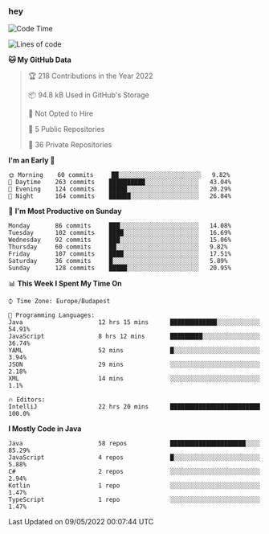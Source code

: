 ### hey

<!--START_SECTION:waka-->
![Code Time](http://img.shields.io/badge/Code%20Time-743%20hrs%2057%20mins-blue)

![Lines of code](https://img.shields.io/badge/From%20Hello%20World%20I%27ve%20Written-495%20Thousand%20lines%20of%20code-blue)

**🐱 My GitHub Data** 

> 🏆 218 Contributions in the Year 2022
 > 
> 📦 94.8 kB Used in GitHub's Storage 
 > 
> 🚫 Not Opted to Hire
 > 
> 📜 5 Public Repositories 
 > 
> 🔑 36 Private Repositories  
 > 
**I'm an Early 🐤** 

```text
🌞 Morning    60 commits     ██░░░░░░░░░░░░░░░░░░░░░░░   9.82% 
🌆 Daytime    263 commits    ██████████░░░░░░░░░░░░░░░   43.04% 
🌃 Evening    124 commits    █████░░░░░░░░░░░░░░░░░░░░   20.29% 
🌙 Night      164 commits    ██████░░░░░░░░░░░░░░░░░░░   26.84%

```
📅 **I'm Most Productive on Sunday** 

```text
Monday       86 commits     ███░░░░░░░░░░░░░░░░░░░░░░   14.08% 
Tuesday      102 commits    ████░░░░░░░░░░░░░░░░░░░░░   16.69% 
Wednesday    92 commits     ███░░░░░░░░░░░░░░░░░░░░░░   15.06% 
Thursday     60 commits     ██░░░░░░░░░░░░░░░░░░░░░░░   9.82% 
Friday       107 commits    ████░░░░░░░░░░░░░░░░░░░░░   17.51% 
Saturday     36 commits     █░░░░░░░░░░░░░░░░░░░░░░░░   5.89% 
Sunday       128 commits    █████░░░░░░░░░░░░░░░░░░░░   20.95%

```


📊 **This Week I Spent My Time On** 

```text
⌚︎ Time Zone: Europe/Budapest

💬 Programming Languages: 
Java                     12 hrs 15 mins      █████████████░░░░░░░░░░░░   54.91% 
JavaScript               8 hrs 12 mins       █████████░░░░░░░░░░░░░░░░   36.74% 
YAML                     52 mins             █░░░░░░░░░░░░░░░░░░░░░░░░   3.94% 
JSON                     29 mins             ░░░░░░░░░░░░░░░░░░░░░░░░░   2.18% 
XML                      14 mins             ░░░░░░░░░░░░░░░░░░░░░░░░░   1.1%

🔥 Editors: 
IntelliJ                 22 hrs 20 mins      █████████████████████████   100.0%

```

**I Mostly Code in Java** 

```text
Java                     58 repos            █████████████████████░░░░   85.29% 
JavaScript               4 repos             █░░░░░░░░░░░░░░░░░░░░░░░░   5.88% 
C#                       2 repos             ░░░░░░░░░░░░░░░░░░░░░░░░░   2.94% 
Kotlin                   1 repo              ░░░░░░░░░░░░░░░░░░░░░░░░░   1.47% 
TypeScript               1 repo              ░░░░░░░░░░░░░░░░░░░░░░░░░   1.47%

```



 Last Updated on 09/05/2022 00:07:44 UTC
<!--END_SECTION:waka-->

